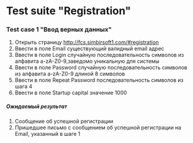 # Test suite "Registration"
### Test case 1 "Ввод верных данных"
1. Открыть страницу http://fcs.simbirsoft1.com/#registration
2. Ввести в поле Email существующий валидный email адрес
3. Ввести в поле Login случайную последовательность символов из алфавита a-zA-Z0-9,заведомо уникальную для системы
4. Ввести в поле Password случайную последовательность символов из алфавита a-zA-Z0-9 длиной 8 символов
5. Ввести в поле Repeat Password последовательность символов из шага 4
6. Ввести в поле Startup capital значение 1000

##### Ожидаемый результат
1. Сообщение об успешной регистрации
2. Пришедшее письмо с сообщением об успешной регистрации на Email, указанный в шаге 1
